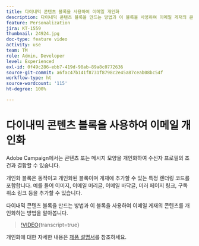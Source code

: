 ```yaml
---
title: 다이내믹 콘텐츠 블록을 사용하여 이메일 개인화
description: 다이내믹 콘텐츠 블록을 만드는 방법과 이 블록을 사용하여 이메일 게재의 콘텐츠를 개인화하는 방법을 알아봅니다.
feature: Personalization
jira: KT-1559
thumbnail: 24924.jpg
doc-type: feature video
activity: use
team: TM
role: Admin, Developer
level: Experienced
exl-id: 0f49c286-ebb7-419d-98ab-89a8c0772636
source-git-commit: a6fac47b141f8731f8798c2e45a87ceab08bc54f
workflow-type: ht
source-wordcount: '115'
ht-degree: 100%

---
```



# 다이내믹 콘텐츠 블록을 사용하여 이메일 개인화

Adobe Campaign에서는 콘텐츠 또는 메시지 모양을 개인화하여 수신자 프로필의 조건과 결합할 수 있습니다.

개인화 블록은 동적이고 개인화된 블록이며 게재에 추가할 수 있는 특정 렌더링 코드를 포함합니다. 예를 들어 이미지, 이메일 머리글, 이메일 바닥글, 미러 페이지 링크, 구독 취소 링크 등을 추가할 수 있습니다.

다이내믹 콘텐츠 블록을 만드는 방법과 이 블록을 사용하여 이메일 게재의 콘텐츠를 개인화하는 방법을 알아봅니다.

>[!VIDEO](https://video.tv.adobe.com/v/31878?quality=12&learn=on&captions=kor){transcript=true}

개인화에 대한 자세한 내용은 [제품 설명서](https://experienceleague.adobe.com/docs/campaign-classic/using/sending-messages/personalizing-deliveries/about-personalization.html?lang=ko)를 참조하세요.

